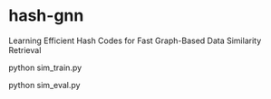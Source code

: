 # hash-gnn

Learning Efficient Hash Codes for Fast Graph-Based Data Similarity Retrieval


python sim_train.py

python sim_eval.py

